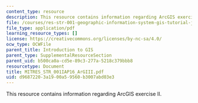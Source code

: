 ```yaml
---
content_type: resource
description: This resource contains information regarding ArcGIS exercise II.
file: /courses/res-str-001-geographic-information-system-gis-tutorial-january-iap-2016/d96872203a1900a59560b3007abd03e3_MITRES_STR_001IAP16_ArGIII.pdf
file_type: application/pdf
learning_resource_types: []
license: https://creativecommons.org/licenses/by-nc-sa/4.0/
ocw_type: OCWFile
parent_title: Introduction to GIS
parent_type: SupplementalResourceSection
parent_uid: b500ca0a-cd5e-89c3-277a-5218c379bbb8
resourcetype: Document
title: MITRES_STR_001IAP16_ArGIII.pdf
uid: d9687220-3a19-00a5-9560-b3007abd03e3
---
```

This resource contains information regarding ArcGIS exercise II.